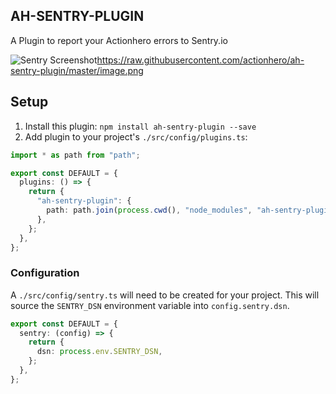 ## AH-SENTRY-PLUGIN

A Plugin to report your Actionhero errors to Sentry.io

![Sentry Screenshot]()https://raw.githubusercontent.com/actionhero/ah-sentry-plugin/master/image.png

## Setup

1. Install this plugin: `npm install ah-sentry-plugin --save`
2. Add plugin to your project's `./src/config/plugins.ts`:

```ts
import * as path from "path";

export const DEFAULT = {
  plugins: () => {
    return {
      "ah-sentry-plugin": {
        path: path.join(process.cwd(), "node_modules", "ah-sentry-plugin"),
      },
    };
  },
};
```

### Configuration

A `./src/config/sentry.ts` will need to be created for your project. This will source the `SENTRY_DSN` environment variable into `config.sentry.dsn`.

```ts
export const DEFAULT = {
  sentry: (config) => {
    return {
      dsn: process.env.SENTRY_DSN,
    };
  },
};
```
